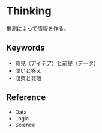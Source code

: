 # Thinking

推測によって情報を作る。

## Keywords

- 意見（アイデア）と前提（データ）
- 問いと答え
- 収束と発散

## Reference

- Data
- Logic
- Science
